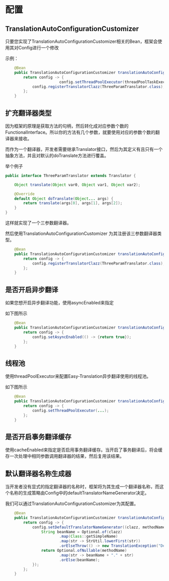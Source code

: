 # 配置

## TranslationAutoConfigurationCustomizer

只要您实现了TranslationAutoConfigurationCustomizer相关的Bean，框架会使用其对Config进行一个修改

示例：

```java
    @Bean
    public TranslationAutoConfigurationCustomizer translationAutoConfigurationCustomizer() {
        return config -> {
            			config.setThreadPoolExecutor(threadPoolTaskExecutor.getThreadPoolExecutor());
            config.registerTranslatorClazz(ThreeParamTranslator.class);
        };
    }
```



## 扩充翻译器类型

因为框架的原理是获取方法的句柄，然后转化成对应参数个数的FunctionalInterface。所以你的方法有几个参数，就要使用对应的参数个数的翻译器来接收。

而作为一个翻译器，开发者需要继承Translator接口，然后为其定义有且只有一个抽象方法，并且对默认的doTranslate方法进行覆盖。

举个例子

```java
public interface ThreeParamTranslator extends Translator {

    Object translate(Object var0, Object var1, Object var2);

    @Override
    default Object doTranslate(Object... args) {
        return translate(args[0], args[1], args[2]);
    }
}
```

这样就实现了一个三参数翻译器。

然后使用TranslationAutoConfigurationCustomizer 为其注册该三参数翻译器类型。

```java
    @Bean
    public TranslationAutoConfigurationCustomizer translationAutoConfigurationCustomizer() {
        return config -> {
            config.registerTranslatorClazz(ThreeParamTranslator.class);
        };
    }
```

## 是否开启异步翻译

如果您想开启异步翻译功能，使用asyncEnabled来指定

如下图所示

```java
    @Bean
    public TranslationAutoConfigurationCustomizer translationAutoConfigurationCustomizer() {
        return config -> {
            config.setAsyncEnabled(() -> {return true});
        };
    }
```



## 线程池

使用threadPoolExecutor来配置Easy-Translation异步翻译使用的线程池。

如下图所示

```java
    @Bean
    public TranslationAutoConfigurationCustomizer translationAutoConfigurationCustomizer() {
        return config -> {
            config.setThreadPoolExecutor(...);
        };
    }
```

## 是否开启事务翻译缓存

使用cacheEnabled来指定是否启用事务翻译缓存。当开启了事务翻译后，将会缓存一次处理中相同参数调用翻译器的结果，然后复用该结果。

## 默认翻译器名称生成器

当开发者没有显式的指定翻译器的名称时，框架将为其生成一个翻译器名称，而这个名称的生成策略由Config中的defaultTranslatorNameGenerator决定。

我们可以通过TranslationAutoConfigurationCustomizer为其配置。

```java
    @Bean
    public TranslationAutoConfigurationCustomizer translationAutoConfigurationCustomizer() {
        return config -> {
            config.setDefaultTranslatorNameGenerator((clazz, methodName) -> {
                String beanName = Optional.of(clazz)
                        .map(Class::getSimpleName)
                        .map(str -> StrUtil.lowerFirst(str))
                        .orElseThrow(() -> new TranslationException("DefaultTranslatorNameGenerator生成名字失败"));
                return Optional.ofNullable(methodName)
                        .map(str -> beanName + "." + str)
                        .orElse(beanName);
            });
        };
    }
```

